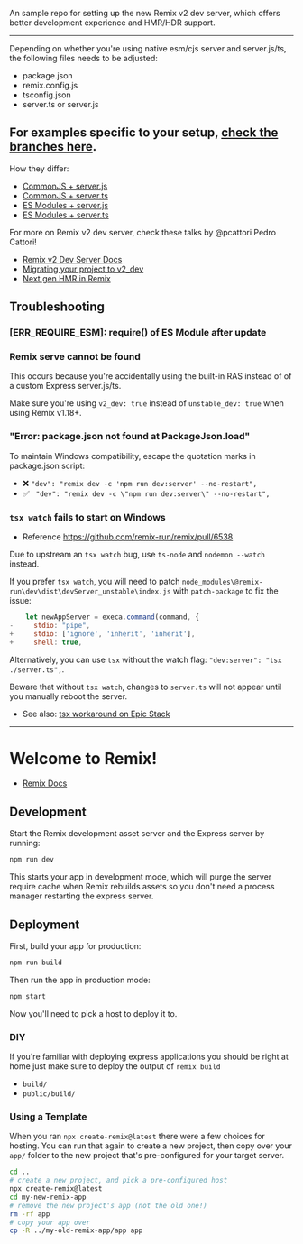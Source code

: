 An sample repo for setting up the new Remix v2 dev server, which offers better development experience and HMR/HDR support.

---

Depending on whether you're using native esm/cjs server and server.js/ts, the following files needs to be adjusted:

- package.json
- remix.config.js
- tsconfig.json
- server.ts or server.js

## For examples specific to your setup, [check the branches here](https://github.com/xHomu/remix-v2-server/branches).

How they differ:

- [CommonJS + server.js](https://github.com/xHomu/remix-v2-server/commit/84d154ce632ec7e645bb7d48d7b4c0c3f2531ec5)
- [CommonJS + server.ts](https://github.com/xHomu/remix-v2-server/commit/23f6e1ad2affc54d475699f0786a4b07022dc8c4)
- [ES Modules + server.js](https://github.com/xHomu/remix-v2-server/commit/53e50ee38af0e9de67f7178b567cd52f90007ae6)
- [ES Modules + server.ts](https://github.com/xHomu/remix-v2-server/commit/8519b1f4763ed59ee4be74de00d761d4c899e4b8)

For more on Remix v2 dev server, check these talks by @pcattori Pedro Cattori!

- [Remix v2 Dev Server Docs](https://remix.run/docs/en/main/other-api/dev-v2)
- [Migrating your project to v2_dev](https://www.youtube.com/watch?v=6jTL8GGbIuc)
- [Next gen HMR in Remix](https://www.youtube.com/watch?v=79M4vYZi-po)

## Troubleshooting

### [ERR_REQUIRE_ESM]: require() of ES Module after update

### Remix serve cannot be found

This occurs because you're accidentally using the built-in RAS instead of of a custom Express server.js/ts.

Make sure you're using `v2_dev: true` instead of `unstable_dev: true` when using Remix v1.18+.

### "Error: package.json not found at PackageJson.load"

To maintain Windows compatibility, escape the quotation marks in package.json script:

- ❌ `"dev": "remix dev -c 'npm run dev:server' --no-restart",`
- ✅ ` "dev": "remix dev -c \"npm run dev:server\" --no-restart",`

### `tsx watch` fails to start on Windows

- Reference https://github.com/remix-run/remix/pull/6538

Due to upstream an `tsx watch` bug, use `ts-node` and `nodemon --watch` instead.

If you prefer `tsx watch`, you will need to patch `node_modules\@remix-run\dev\dist\devServer_unstable\index.js` with `patch-package` to fix the issue:

```js
    let newAppServer = execa.command(command, {
-     stdio: "pipe",
+     stdio: ['ignore', 'inherit', 'inherit'],
+     shell: true,
```

Alternatively, you can use `tsx` without the watch flag: `"dev:server": "tsx ./server.ts",`.

Beware that without `tsx watch`, changes to `server.ts` will not appear until you manually reboot the server.

- See also: [tsx workaround on Epic Stack](https://github.com/epicweb-dev/epic-stack/blob/main/server/dev-server.js)

---

# Welcome to Remix!

- [Remix Docs](https://remix.run/docs)

## Development

Start the Remix development asset server and the Express server by running:

```sh
npm run dev
```

This starts your app in development mode, which will purge the server require cache when Remix rebuilds assets so you don't need a process manager restarting the express server.

## Deployment

First, build your app for production:

```sh
npm run build
```

Then run the app in production mode:

```sh
npm start
```

Now you'll need to pick a host to deploy it to.

### DIY

If you're familiar with deploying express applications you should be right at home just make sure to deploy the output of `remix build`

- `build/`
- `public/build/`

### Using a Template

When you ran `npx create-remix@latest` there were a few choices for hosting. You can run that again to create a new project, then copy over your `app/` folder to the new project that's pre-configured for your target server.

```sh
cd ..
# create a new project, and pick a pre-configured host
npx create-remix@latest
cd my-new-remix-app
# remove the new project's app (not the old one!)
rm -rf app
# copy your app over
cp -R ../my-old-remix-app/app app
```
